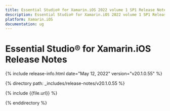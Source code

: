 ```yaml
---
title: Essential Studio® for Xamarin.iOS 2022 volume 1 SP1 Release Notes  
description: Essential Studio® for Xamarin.iOS 2022 volume 1 SP1 Release Notes  
platform: Xamarin.iOS
documentation: ug
---
```


# Essential Studio® for Xamarin.iOS  Release Notes  

{% include release-info.html date="May 12, 2022"  version="v20.1.0.55" %} 

{% directory path: _includes/release-notes/v20.1.0.55 %}

{% include {{file.url}} %}

{% enddirectory %}